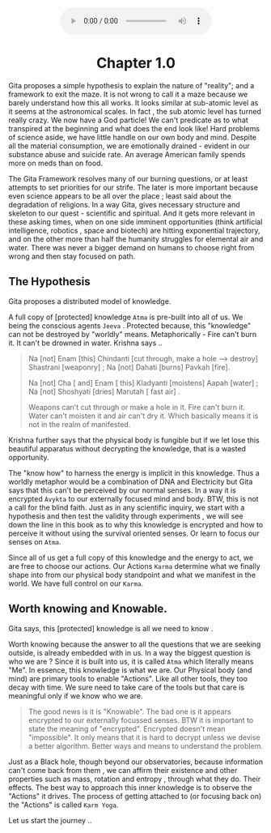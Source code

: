<center>
<figure>
    <audio
       controls
       src="./1dot0.mp3">
          Your browser does not support the
          <code>audio</code> element.
    </audio>
</figure>
</center>


<center><h1> Chapter 1.0</h1></center> 

Gita proposes a simple hypothesis to explain the nature of "reality";  and a framework to exit the maze. It is not wrong to call it a maze because we barely understand how this all works. It looks similar at sub-atomic level as it seems at the astronomical scales. In fact , the sub atomic level has turned really crazy. We now have a God particle! We can't predicate as to what transpired at the beginning and what does the end look like!  Hard problems of science aside, we have little handle on our own body and mind. Despite all the material consumption, we are emotionally drained - evident in our substance abuse and suicide rate. An average American family spends more on meds than on food. 

The Gita Framework resolves many of our burning questions, or at least attempts to set priorities for our strife. The later is more important because even science appears to be all over the place ; least said about the degradation of religions. In a way Gita, gives necessary structure and skeleton to our quest - scientific and spiritual. And it gets more relevant in these asking times, when on one side imminent  opportunities (think artificial intelligence, robotics , space and biotech) are hitting exponential trajectory, and on the other more than half the humanity struggles for elemental air and water. There was never a bigger demand on humans to choose right from wrong and then stay focused on path. 

## The Hypothesis

Gita  proposes a distributed model of knowledge. 

A full copy of  [protected] knowledge `Atma` is pre-built into all of us. We being the conscious agents `Jeeva` . Protected because, this "knowledge" can not be destroyed by "worldly" means. Metaphorically - Fire can't burn it. It can't be drowned in water. Krishna says ..

> Na [not] Enam [this] Chindanti [cut through, make a hole --> destroy] Shastrani [weaponry] ; Na [not] Dahati [burns] Pavkah [fire].
>
> Na [not] Cha [ and] Enam [ this] Kladyanti [moistens] Aapah [water] ; Na [not] Shoshyati [dries] Marutah [ fast air] .
>
>  Weapons can't cut through or make a hole in it. Fire can't burn it. Water can't moisten it and air can't dry it. Which basically means it is not in the realm of manifested. 

Krishna further says that the physical body is fungible but if we let lose this beautiful apparatus without decrypting the knowledge,  that is a wasted opportunity.

The "know how" to harness the energy is implicit in this knowledge. Thus a worldly metaphor would be a combination of DNA and Electricity but Gita says that this can't be perceived by our normal senses. In a way it is encrypted `Avykta` to our externally focused mind and body. BTW, this is not a call for the blind faith. Just as in any scientific inquiry, we start with a hypothesis and then test the validity through experiments , we will see down the line in this book as to why this knowledge is encrypted and how to perceive it without using the survival oriented senses. Or learn to focus our senses on `Atma`. 

Since all of us get a full copy of this knowledge and the energy to act, we are free to choose our actions. Our Actions `Karma` determine what we finally shape into from our physical body standpoint and what we manifest in the world. We have full control on our `Karma`. 

## Worth knowing and Knowable. 

Gita says, this [protected] knowledge is all we need to know . 

Worth knowing because the answer to all the questions that we are seeking outside, is already embedded with in us. In a way the biggest question is who we are ?  Since it is  built into us, it is called `Atma` which literally means "Me". In essence, this knowledge is what we are. Our Physical body (and mind) are primary tools to enable "Actions". Like all other tools, they too decay with time. We sure need to take care of the tools but that care is meaningful only if we know who we are. 

> The good news is it is "Knowable". The bad one is it appears encrypted to our externally focussed senses. BTW it is important to state the meaning of "encrypted". Encrypted doesn't mean "impossible". It only means that it is hard to decrypt unless we devise a better algorithm. Better ways and means to understand the problem. 


Just as a Black hole, though beyond our observatories, because information can't come back from them , we can affirm their existence and other properties such as mass, rotation and entropy , through what they do.  Their effects. The best way to approach this inner knowledge is to observe the "Actions" it drives. The process of getting attached to (or focusing back on) the "Actions" is called `Karm Yoga`.

Let us start the journey .. 

